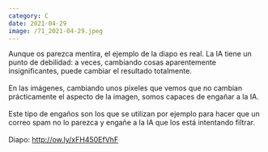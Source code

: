 ```yaml
--- 
category: C 
date: 2021-04-29 
image: /71_2021-04-29.jpeg 
--- 
```


Aunque os parezca mentira, el ejemplo de la diapo es real. La IA tiene un punto de debilidad: a veces, cambiando cosas aparentemente insignificantes, puede cambiar el resultado totalmente. <br><br>En las imágenes, cambiando unos píxeles que vemos que no cambian prácticamente el aspecto de la imagen, somos capaces de engañar a la IA.<br><br>Este tipo de engaños son los que se utilizan por ejemplo para hacer que un correo spam no lo parezca y engañe a la IA que los está intentando filtrar. <br><br>Diapo: http://ow.ly/xFH450EfVhF